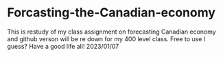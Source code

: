 # Forcasting-the-Canadian-economy
This is restudy of my class assignment on forecasting Canadian economy
and github verson will be re down for my 400 level class. 
Free to use I guess? 
Have a good life all! 
2023/01/07